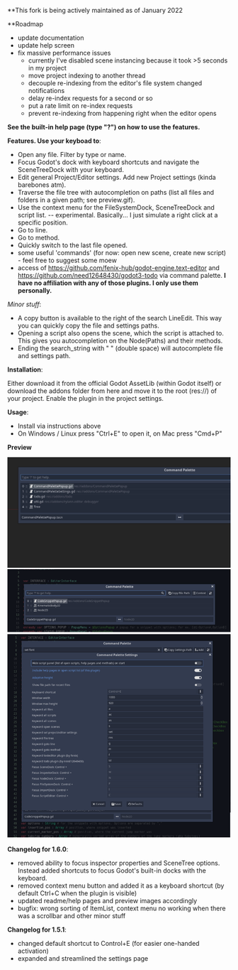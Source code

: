 **This fork is being actively maintained as of January 2022

**Roadmap
- update documentation
- update help screen
- fix massive performance issues
  - currently I've disabled scene instancing because it took >5 seconds in my project
  - move project indexing to another thread
  - decouple re-indexing from the editor's file system changed notifications
  - delay re-index requests for a second or so
  - put a rate limit on re-index requests
  - prevent re-indexing from happening right when the editor opens

**See the built-in help page (type "?") on how to use the features.**

**Features. Use your keyboad to**:

- Open any file. Filter by type or name. 
- Focus Godot's dock with keyboard shortcuts and navigate the SceneTreeDock with your keyboard.
- Edit general Project/Editor settings. Add new Project settings (kinda barebones atm).
- Traverse the file tree with autocompletion on paths (list all files and folders in a given path; see preview.gif).
- Use the context menu for the FileSystemDock, SceneTreeDock and script list. -- experimental. Basically... I just simulate a right click at a specific position.
- Go to line.
- Go to method.
- Quickly switch to the last file opened.
- some useful 'commands' (for now: open new scene, create new script) - feel free to suggest some moew
- access of https://github.com/fenix-hub/godot-engine.text-editor and https://github.com/need12648430/godot3-todo via command palette. **I have no affiliation with any of those plugins. I only use them personally.**

*Minor stuff*:

- A copy button is available to the right of the search LineEdit. This way you can quickly copy the file and settings paths.
- Opening a script also opens the scene, which the script is attached to. This gives you autocompletion on the Node(Paths) and their methods.
- Ending the search_string with "  " (double space) will autocomplete file and settings path.

**Installation**:

Either download it from the official Godot AssetLib (within Godot itself) or download the addons folder from here and move it to the root (res://) of your project. Enable the plugin in the project settings.

**Usage**:

* Install via instructions above
* On Windows / Linux press "Ctrl+E" to open it, on Mac press "Cmd+P"

**Preview**

![Preview2](preview2.gif)
![Preview](preview.png)


**Changelog for 1.6.0**:

- removed ability to focus inspector properties and SceneTree options. Instead added shortcuts to focus Godot's built-in docks with the keyboard.
- removed context menu button and added it as a keyboard shortcut (by default Ctrl+C when the plugin is visible)
- updated readme/help pages and preview images accordingly
- bugfix: wrong sorting of ItemList, context menu no working when there was a scrollbar and other minor stuff

**Changelog for 1.5.1**:

- changed default shortcut to Control+E (for easier one-handed activation)
- expanded and streamlined the settings page 
